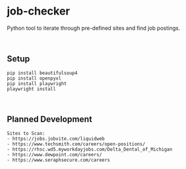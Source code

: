 # job-checker
Python tool to iterate through pre-defined sites and find job postings.

&nbsp;

## Setup
    pip install beautifulsoup4
    pip install openpyxl
    pip install playwright
    playwright install

&nbsp;

## Planned Development
    Sites to Scan:
    - https://jobs.jobvite.com/liquidweb
    - https://www.techsmith.com/careers/open-positions/
    - https://rhsc.wd5.myworkdayjobs.com/Delta_Dental_of_Michigan
    - https://www.dewpoint.com/careers/
    - https://www.seraphsecure.com/careers